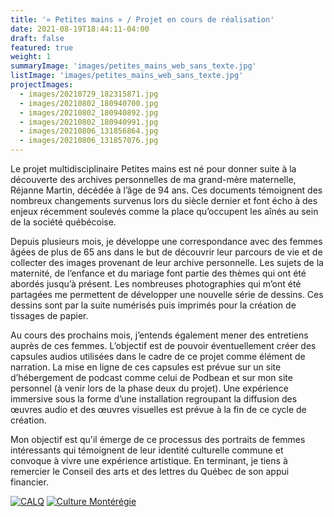 ```yaml
---
title: '« Petites mains » / Projet en cours de réalisation'
date: 2021-08-19T18:44:11-04:00
draft: false
featured: true
weight: 1
summaryImage: 'images/petites_mains_web_sans_texte.jpg'
listImage: 'images/petites_mains_web_sans_texte.jpg'
projectImages:
  - images/20210729_182315871.jpg
  - images/20210802_180940700.jpg
  - images/20210802_180940892.jpg
  - images/20210802_180940991.jpg
  - images/20210806_131856864.jpg
  - images/20210806_131857076.jpg
---
```


Le projet multidisciplinaire Petites mains est né pour donner suite à la découverte des archives personnelles de ma grand-mère maternelle, Réjanne Martin, décédée à l’âge de 94 ans. Ces documents témoignent des nombreux changements survenus lors du siècle dernier et font écho à des enjeux récemment soulevés comme la place qu’occupent les aînés au sein de la société québécoise.

Depuis plusieurs mois, je développe une correspondance avec des femmes âgées de plus de 65 ans dans le but de découvrir leur parcours de vie et de collecter des images provenant de leur archive personnelle. Les sujets de la maternité, de l’enfance et du mariage font partie des thèmes qui ont été abordés jusqu’à présent. Les nombreuses photographies qui m’ont été partagées me permettent de développer une nouvelle série de dessins. Ces dessins sont par la suite numérisés puis imprimés pour la création de tissages de papier.

Au cours des prochains mois, j’entends également mener des entretiens auprès de ces femmes. L’objectif est de pouvoir éventuellement créer des capsules audios utilisées dans le cadre de ce projet comme élément de narration. La mise en ligne de ces capsules est prévue sur un site d’hébergement de podcast comme celui de Podbean et sur mon site personnel (à venir lors de la phase deux du projet). Une expérience immersive sous la forme d’une installation regroupant la diffusion des œuvres audio et des œuvres visuelles est prévue à la fin de ce cycle de création.

Mon objectif est qu'il émerge de ce processus des portraits de femmes intéressants qui témoignent de leur identité culturelle commune et convoque à vivre une expérience artistique. En terminant, je tiens à remercier le Conseil des arts et des lettres du Québec de son appui financier.

[![CALQ](http://www.myriamtousignant.com/wp-content/uploads/2021/03/calq_logo.jpg)](https://www.calq.gouv.qc.ca)
[![Culture Montérégie](http://www.myriamtousignant.com/wp-content/uploads/2021/03/culture_monteregie_couleur_Modif.png)](https://culturemonteregie.qc.ca/)
